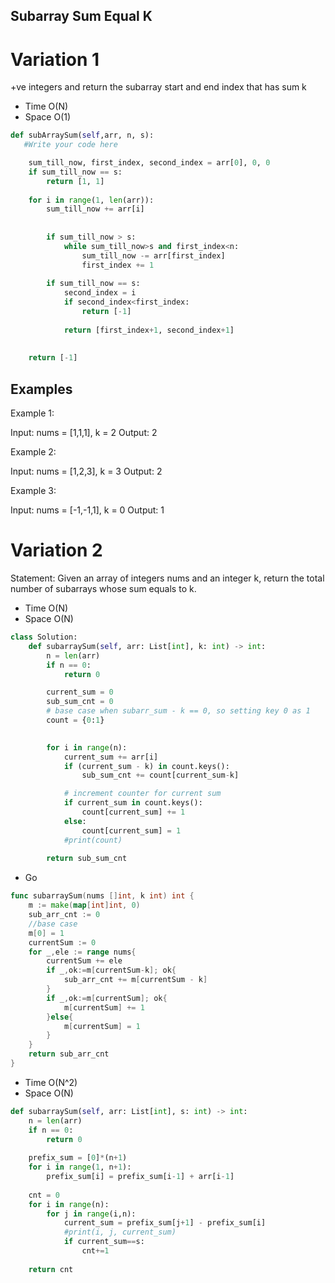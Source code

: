 Subarray Sum Equal K
--------------------

# Variation 1
+ve integers and return the subarray start and end index that has sum k 

- Time O(N)
- Space O(1)

```python
def subArraySum(self,arr, n, s): 
   #Write your code here

    sum_till_now, first_index, second_index = arr[0], 0, 0
    if sum_till_now == s:
        return [1, 1]
    
    for i in range(1, len(arr)):
        sum_till_now += arr[i]
        
        
        if sum_till_now > s:
            while sum_till_now>s and first_index<n:
                sum_till_now -= arr[first_index]
                first_index += 1
                
        if sum_till_now == s:
            second_index = i
            if second_index<first_index:
                return [-1]
                
            return [first_index+1, second_index+1]
                
    
    return [-1]
```

Examples
--------
Example 1:

Input: nums = [1,1,1], k = 2
Output: 2

Example 2:

Input: nums = [1,2,3], k = 3
Output: 2

Example 3:

Input: nums = [-1,-1,1], k = 0
Output: 1

# Variation 2

Statement: Given an array of integers nums and an integer k, return the total number of subarrays whose sum equals to k.

- Time O(N)
- Space O(N)

```python
class Solution:
    def subarraySum(self, arr: List[int], k: int) -> int:
        n = len(arr)
        if n == 0:
            return 0

        current_sum = 0 
        sub_sum_cnt = 0
        # base case when subarr_sum - k == 0, so setting key 0 as 1
        count = {0:1}

        
        for i in range(n):
            current_sum += arr[i]
            if (current_sum - k) in count.keys():
                sub_sum_cnt += count[current_sum-k]

            # increment counter for current sum
            if current_sum in count.keys():
                count[current_sum] += 1
            else:
                count[current_sum] = 1
            #print(count)
                    
        return sub_sum_cnt
```

- Go

```go
func subarraySum(nums []int, k int) int {
    m := make(map[int]int, 0)
    sub_arr_cnt := 0
    //base case
    m[0] = 1
    currentSum := 0
    for _,ele := range nums{
        currentSum += ele
        if _,ok:=m[currentSum-k]; ok{
            sub_arr_cnt += m[currentSum - k]
        }
        if _,ok:=m[currentSum]; ok{
            m[currentSum] += 1
        }else{
            m[currentSum] = 1
        }
    }
    return sub_arr_cnt
}
```
- Time O(N^2)
- Space O(N)



```python
def subarraySum(self, arr: List[int], s: int) -> int:
    n = len(arr)
    if n == 0:
        return 0
        
    prefix_sum = [0]*(n+1)
    for i in range(1, n+1):
        prefix_sum[i] = prefix_sum[i-1] + arr[i-1]
        
    cnt = 0
    for i in range(n):
        for j in range(i,n):
            current_sum = prefix_sum[j+1] - prefix_sum[i]
            #print(i, j, current_sum)
            if current_sum==s:
                cnt+=1
                
    return cnt
```

